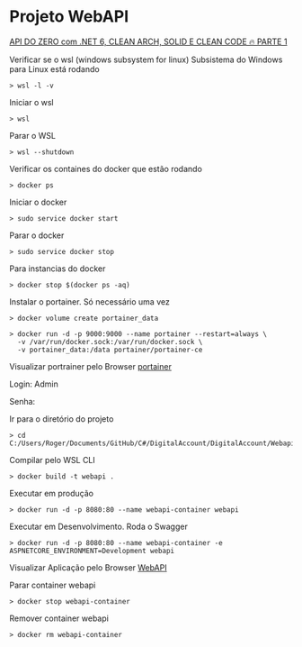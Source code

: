 ﻿# Projeto WebAPI
[API DO ZERO com .NET 6, CLEAN ARCH, SOLID E CLEAN CODE 🔥 PARTE 1](https://www.youtube.com/watch?v=AY3cgq94f9U)

Verificar se o wsl (windows subsystem for linux) Subsistema do Windows para Linux está rodando
```Console
> wsl -l -v
```

Iniciar o wsl 
```Console
> wsl
```

Parar o WSL
```Console
> wsl --shutdown
```

Verificar os containes do docker que estão rodando
```Console
> docker ps 
```

Iniciar o docker
```Console
> sudo service docker start
```

Parar o docker
```Console
> sudo service docker stop
```
Para instancias do docker
```Console
> docker stop $(docker ps -aq)
```

Instalar o portainer. Só necessário uma vez
```Console
> docker volume create portainer_data

> docker run -d -p 9000:9000 --name portainer --restart=always \
  -v /var/run/docker.sock:/var/run/docker.sock \
  -v portainer_data:/data portainer/portainer-ce
```
Visualizar portrainer pelo Browser
[portainer](http://localhost:9000/)

Login: Admin

Senha: 


Ir para o diretório do projeto
```Console
> cd C:/Users/Roger/Documents/GitHub/C#/DigitalAccount/DigitalAccount/Webapi
```

Compilar pelo WSL CLI
```Console
> docker build -t webapi .
```

Executar em produção
```Console
> docker run -d -p 8080:80 --name webapi-container webapi
```
Executar em Desenvolvimento. Roda o Swagger
```Console
> docker run -d -p 8080:80 --name webapi-container -e ASPNETCORE_ENVIRONMENT=Development webapi
```
Visualizar Aplicação pelo Browser
[WebAPI](http://localhost:8080/swagger/index.html)

Parar container webapi
```Console
> docker stop webapi-container
```
Remover container webapi
```Console
> docker rm webapi-container
```
